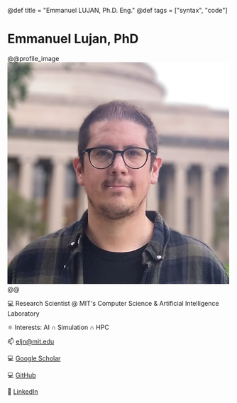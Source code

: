 @def title = "Emmanuel LUJAN, Ph.D. Eng."
@def tags = ["syntax", "code"]

# Emmanuel Lujan, PhD 

@@profile_image
![](/assets/elujan.jpg)
@@

💻 Research Scientist @ MIT's Computer Science & Artificial Intelligence Laboratory

⚛ Interests: AI ∩ Simulation ∩ HPC

📫 [eljn@mit.edu](mailto:eljn@mit.edu)

💻 [Google Scholar](https://scholar.google.com/citations?user=V9w6CAoAAAAJ&hl=en&oi=sra)

💻 [GitHub](github.com/emmanuellujan)

💼 [LinkedIn](https://www.linkedin.com/in/emmanuellujan/)





